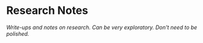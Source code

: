 # Research Notes

*Write-ups and notes on research. Can be very exploratory. Don't need to be polished.*
